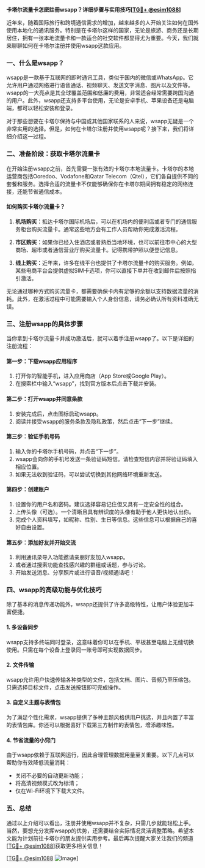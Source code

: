 **卡塔尔流量卡怎麽註冊wsapp？详细步骤与实用技巧[[TG💪+ @esim1088](https://t.me/s/esim1088)]**

近年来，随着国际旅行和跨境通信需求的增加，越来越多的人开始关注如何在国外使用本地化的通讯服务。特别是在卡塔尔这样的国家，无论是旅游、商务还是长期居住，拥有一张本地流量卡和一款适合的社交软件都显得尤为重要。今天，我们就来聊聊如何在卡塔尔注册并使用wsapp这款应用。

### 一、什么是wsapp？

wsapp是一款基于互联网的即时通讯工具，类似于国内的微信或WhatsApp。它允许用户通过网络进行语音通话、视频聊天、发送文字消息、图片以及文件等。wsapp的一大亮点是其全球覆盖范围和低廉的费用，非常适合经常需要跨国沟通的用户。此外，wsapp还支持多平台使用，无论是安卓手机、苹果设备还是电脑端，都可以轻松安装和登录。

对于那些想要在卡塔尔保持与中国或其他国家联系的人来说，wsapp无疑是一个非常实用的选择。但是，如何在卡塔尔注册并使用wsapp呢？接下来，我们将详细介绍这一过程。

### 二、准备阶段：获取卡塔尔流量卡

在开始注册wsapp之前，首先需要一张有效的卡塔尔本地流量卡。卡塔尔的本地运营商包括Ooredoo、Vodafone和Qatar Telecom（Qtel），它们各自提供不同的套餐和服务。选择合适的流量卡不仅能够确保你在卡塔尔期间拥有稳定的网络连接，还能节省通信成本。

#### 如何购买卡塔尔流量卡？

1. **机场购买**：抵达卡塔尔国际机场后，可以在机场内的便利店或者专门的通信服务柜台购买流量卡。通常这些地方会有工作人员帮助你完成激活流程。
   
2. **市区购买**：如果你已经入住酒店或者熟悉当地环境，也可以前往市中心的大型商场、超市或者通信营业厅购买流量卡。记得携带护照以便登记信息。

3. **线上购买**：近年来，许多在线平台也提供了卡塔尔流量卡的购买服务。例如，某些电商平台会提供虚拟SIM卡选项，你可以直接下单并在收到邮件后按照指引激活。

无论通过哪种方式购买流量卡，都需要确保卡内有足够的余额以支持数据流量的消耗。此外，在激活过程中可能需要输入个人身份信息，请务必确认所有资料准确无误。

### 三、注册wsapp的具体步骤

当你拿到卡塔尔流量卡并成功激活后，就可以着手注册wsapp了。以下是详细的注册流程：

#### 第一步：下载wsapp应用程序

1. 打开你的智能手机，进入应用商店（App Store或Google Play）。
2. 在搜索栏中输入“wsapp”，找到官方版本后点击下载并安装。

#### 第二步：打开wsapp并同意条款

1. 安装完成后，点击图标启动wsapp。
2. 阅读并接受wsapp的服务条款及隐私政策，然后点击“下一步”继续。

#### 第三步：验证手机号码

1. 输入你的卡塔尔手机号码，并点击“下一步”。
2. wsapp会向你的手机号发送一条验证码短信。请检查短信内容并将验证码填入相应位置。
3. 如果无法收到验证码，可以尝试切换到其他网络环境重新发送。

#### 第四步：创建账户

1. 设置你的用户名和密码。建议选择容易记住但又具有一定安全性的组合。
2. 上传头像（可选）。一个清晰且具有辨识度的头像有助于他人更快地认出你。
3. 完成个人资料填写，如昵称、性别、生日等信息。这些信息可以根据自己的喜好自由设置。

#### 第五步：添加好友并开始交流

1. 利用通讯录导入功能邀请亲朋好友加入wsapp。
2. 或者通过搜索功能查找感兴趣的群组或话题，参与讨论。
3. 开始发送消息、分享照片或进行语音/视频通话吧！

### 四、wsapp的高级功能与优化技巧

除了基本的消息传递功能外，wsapp还提供了许多高级特性，让用户体验更加丰富便捷。

#### 1. 多设备同步

wsapp支持多终端同时登录，这意味着你可以在手机、平板甚至电脑上无缝切换使用。只需在每个设备上登录同一账号即可实现数据同步。

#### 2. 文件传输

wsapp允许用户快速传输各种类型的文件，包括文档、图片、音频乃至压缩包。只需选择目标文件，点击发送按钮即可完成操作。

#### 3. 自定义主题与表情包

为了满足个性化需求，wsapp提供了多种主题风格供用户挑选，并且内置了丰富的表情包库。你还可以根据喜好下载第三方制作的表情包，增添趣味性。

#### 4. 节省流量的小窍门

由于wsapp依赖于互联网运行，因此合理管理数据用量至关重要。以下几点可以帮助你有效降低流量消耗：
- 关闭不必要的自动更新功能；
- 将高清视频模式改为标清；
- 仅在Wi-Fi环境下下载大文件。

### 五、总结

通过以上介绍可以看出，注册并使用wsapp并不复杂，只需几步就能轻松上手。当然，要想充分发挥wsapp的优势，还需要结合实际情况灵活调整策略。希望本文能为计划前往卡塔尔的朋友提供实用参考。最后再次提醒大家关注我们的频道[[TG💪+ @esim1088](https://t.me/s/esim1088)]获取更多相关信息！

[[TG💪+ @esim1088](https://t.me/s/esim1088) ![Image](https://i.postimg.cc/4NQfJmqS/Snipaste-2025-05-13-00-14-12.png)]